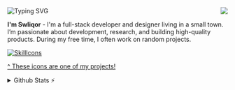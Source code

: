 <img align="right" src="https://visitor-badge.laobi.icu/badge?page_id=swliqor-dotdev.swliqor-dotdev" />

<img src="https://readme-typing-svg.herokuapp.com?font=Fira+Code&weight=600&size=30&duration=4000&pause=1000&color=FFFFFF&width=500&height=70&lines=👋 Hi,+I’m @swliqor-dotdev" alt="Typing SVG" />

**I'm Swliqor** - I'm a full-stack developer and designer living in a small town. I’m passionate about development, research, and building high-quality products. During my free time, I often work on random projects.

[![SkillIcons](https://skillicons.dev/icons?i=react,nextjs,html,css,vscode,github,figma,tailwindcss,git,nodejs,javascript,express,mongodb,postgresql,mysql)](https://skillicons.dev)<br/>

<!-- icons?i=react,nextjs,vite,html,css,vscode,github,figma,tailwindcss,git,nodejs,python,javascript,typescript,express,firebase,mongodb,java,postgresql,mysql,flask -->

[^ These icons are one of my projects!](https://github.com/tandpfun/skill-icons)

<details>
  <summary>Github Stats ⚡</summary>
  
  <a href="#">![Github stats](https://github-readme-stats.vercel.app/api?username=swliqor-dotdev&theme=blueberry&count_private=true&hide_border=true&line_height=20)</a>
  <a href="#">![Top Langs](https://github-readme-stats.vercel.app/api/top-langs/?username=swliqor-dotdev&layout=compact&theme=blueberry&count_private=true&hide_border=true)</a>
</details>
